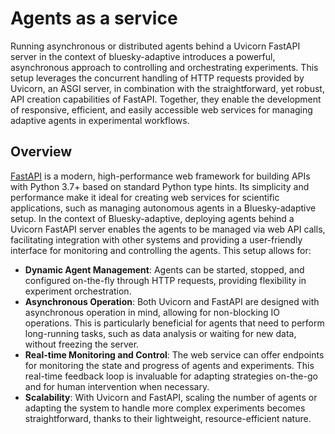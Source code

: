 # Agents as a service

Running asynchronous or distributed agents behind a Uvicorn FastAPI server in the context of bluesky-adaptive introduces a powerful, asynchronous approach to controlling and orchestrating experiments.
This setup leverages the concurrent handling of HTTP requests provided by Uvicorn, an ASGI server, in combination with the straightforward, yet robust, API creation capabilities of FastAPI.
Together, they enable the development of responsive, efficient, and easily accessible web services for managing adaptive agents in experimental workflows.

## Overview

[FastAPI](https://fastapi.tiangolo.com) is a modern, high-performance web framework for building APIs with Python 3.7+ based on standard Python type hints.
Its simplicity and performance make it ideal for creating web services for scientific applications, such as managing autonomous agents in a Bluesky-adaptive setup.
In the context of Bluesky-adaptive, deploying agents behind a Uvicorn FastAPI server enables the agents to be managed via web API calls, facilitating integration with other systems and providing a user-friendly interface for monitoring and controlling the agents. This setup allows for:

- **Dynamic Agent Management**: Agents can be started, stopped, and configured on-the-fly through HTTP requests, providing flexibility in experiment orchestration.
- **Asynchronous Operation**: Both Uvicorn and FastAPI are designed with asynchronous operation in mind, allowing for non-blocking IO operations. This is particularly beneficial for agents that need to perform long-running tasks, such as data analysis or waiting for new data, without freezing the server.
- **Real-time Monitoring and Control**: The web service can offer endpoints for monitoring the state and progress of agents and experiments. This real-time feedback loop is invaluable for adapting strategies on-the-go and for human intervention when necessary.
- **Scalability**: With Uvicorn and FastAPI, scaling the number of agents or adapting the system to handle more complex experiments becomes straightforward, thanks to their lightweight, resource-efficient nature.
